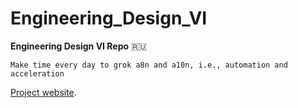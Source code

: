 # Engineering_Design_VI

**Engineering Design VI Repo** :ru:

`Make time every day to grok a8n and a10n, i.e., automation and acceleration`

[Project website](https://github.com/).

